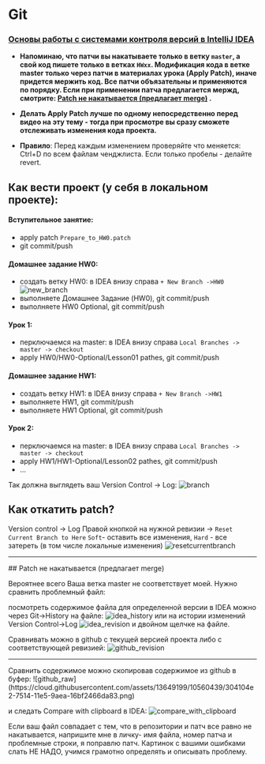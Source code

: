 Git
==============

### <a href="http://info.javarush.ru/idea_help/2014/02/14/Руководство-пользователя-IntelliJ-IDEA-Основы-работы-с-системами-контроля-версий-.html">Основы работы с системами контроля версий в IntelliJ IDEA</a>

- **Напоминаю, что патчи вы накатываете только в ветку `master`, а cвой код пишете только в ветках `HWxx`.
Модификация кода в ветке master только через патчи в материалах урока (Apply Patch), иначе придется мержить код.  Все патчи объязательны и применяются по порядку. Если при применении патча предлагается мержд, cмотрите: [Patch не накатывается (предлагает merge)](#patch-%D0%BD%D0%B5-%D0%BD%D0%B0%D0%BA%D0%B0%D1%82%D1%8B%D0%B2%D0%B0%D0%B5%D1%82%D1%81%D1%8F-%D0%BF%D1%80%D0%B5%D0%B4%D0%BB%D0%B0%D0%B3%D0%B0%D0%B5%D1%82-merge)
.**

- **Делать Apply Patch лучше по одному непосредственно перед видео на эту тему - тогда при просмотре вы сразу сможете отслеживать изменения кода проекта.**

- **Правило**: Перед каждым изменением проверяйте что меняется: Ctrl+D по всем файлам ченджлиста.
Если только пробелы - делайте revert.

## Как вести проект (у себя в локальном проекте):
#### Вступительное занятие:
- apply patch `Prepare_to_HW0.patch`
- git commit/push

#### Домашнее задание HW0:
- создать ветку HW0: в IDEA внизу справа `+ New Branch ->HW0`
![new_branch](https://cloud.githubusercontent.com/assets/13649199/13717279/8fcf7a42-e7f1-11e5-862f-b1fd3e302666.png)
- выполняете Домашнее Задание (HW0), git commit/push
- выполняете HW0 Optional, git commit/push

#### Урок 1:
- перключаемся на master:  в IDEA внизу справа `Local Branches -> master -> checkout`
- apply HW0/HW0-Optional/Lesson01 pathes,  git commit/push

#### Домашнее задание HW1:
- создать ветку HW1: в IDEA внизу справа `+ New Branch ->HW1`
- выполняете HW1, git commit/push
- выполняете HW1 Optional, git commit/push

#### Урок 2:
- перключаемся на master:  в IDEA внизу справа `Local Branches -> master -> checkout`
- apply HW1/HW1-Optional/Lesson02 pathes,  git commit/push
- ...

Так должна выглядеть ваш Version Control -> Log:
![branch](https://cloud.githubusercontent.com/assets/13649199/13716918/15c2a456-e7ef-11e5-9db2-8f2db69ff1e3.png)

## Как откатить patch?

Version control -> Log
Правой кнопкой на нужной ревизии -> `Reset Current Branch to Here`
`Soft`- оставить все изменения, `Hard` - все затереть (в том числе локальные изменения)
![resetcurrentbranch](https://cloud.githubusercontent.com/assets/13649199/10559911/03be0a98-7503-11e5-98c6-eea3f062aba5.png)

<hr>
## Patch не накатывается (предлагает merge)

Вероятнее всего Ваша ветка master не соответствует моей.
Нужно сравнить проблемный файл:

посмотреть содержимое файла для определенной версии в IDEA можно
через Git->History на файле:
![idea_history](https://cloud.githubusercontent.com/assets/13649199/10560189/9f6b6046-750b-11e5-863e-6084cdeeb3ed.png)
или на истории изменений Version Control->Log
![idea_revision](https://cloud.githubusercontent.com/assets/13649199/10560200/e585d67e-750b-11e5-865c-a9485c68435f.png)
и двойном щелчке на файле.

Сравнивать можно в github с текущей версией проекта либо с соответствующей ревизией:
![github_revision](https://cloud.githubusercontent.com/assets/13649199/10560234/347dbeda-750d-11e5-8b03-a1b62b94166d.png)

<hr>
Сравнить содержимое можно скопировав содержимое из github в буфер:
![github_raw](https://cloud.githubusercontent.com/assets/13649199/10560439/304104e2-7514-11e5-9aea-16bf2466da83.png)

и следать Compare with clipboard в IDEA:
![compare_with_clipboard](https://cloud.githubusercontent.com/assets/13649199/10560411/4be3809a-7513-11e5-914e-94b4efb5b08e.png)

Если ваш файл совпадает с тем, что в репозитории и патч все равно не накатывается, напришите мне в личку- имя файла, номер патча и проблемные строки, я поправлю патч. Картинок с вашими ошибками слать НЕ НАДО, учимся грамотно определять и описывать проблему.